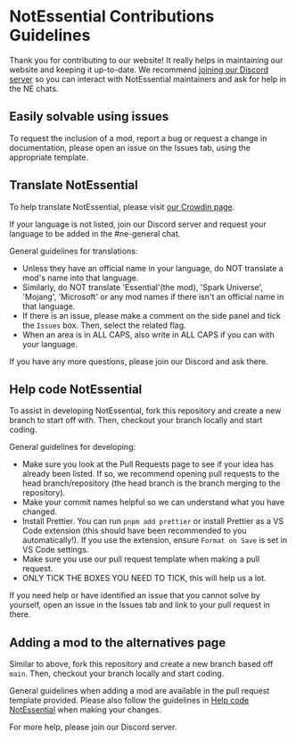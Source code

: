 # NotEssential Contributions Guidelines

Thank you for contributing to our website! It really helps in maintaining our website and keeping it up-to-date.
We recommend [joining our Discord server](https://discord.gg/wncdz7e8jy) so you can interact with NotEssential maintainers and ask for help in the NE chats.

## Easily solvable using issues

To request the inclusion of a mod, report a bug or request a change in documentation, please open an issue on the Issues tab, using the appropriate template.

## Translate NotEssential

To help translate NotEssential, please visit [our Crowdin page](https://crowdin.com/project/notessential).

If your language is not listed, join our Discord server and request your language to be added in the #ne-general chat.

General guidelines for translations:

- Unless they have an official name in your language, do NOT translate a mod's name into that language.
- Similarly, do NOT translate 'Essential'(the mod), 'Spark Universe', 'Mojang', 'Microsoft' or any mod names if there isn't an official name in that language.
- If there is an issue, please make a comment on the side panel and tick the `Issues` box. Then, select the related flag.
- When an area is in ALL CAPS, also write in ALL CAPS if you can with your language.

If you have any more questions, please join our Discord and ask there.

## Help code NotEssential

To assist in developing NotEssential, fork this repository and create a new branch to start off with.
Then, checkout your branch locally and start coding.

General guidelines for developing:

- Make sure you look at the Pull Requests page to see if your idea has already been listed. If so, we recommend opening pull requests to the head branch/repository (the head branch is the branch merging to the repository).
- Make your commit names helpful so we can understand what you have changed.
- Install Prettier. You can run `pnpm add prettier` or install Prettier as a VS Code extension (this should have been recommended to you automatically!). If you use the extension, ensure `Format on Save` is set in VS Code settings.
- Make sure you use our pull request template when making a pull request.
- ONLY TICK THE BOXES YOU NEED TO TICK, this will help us a lot.

If you need help or have identified an issue that you cannot solve by yourself, open an issue in the Issues tab and link to your pull request in there.

## Adding a mod to the alternatives page

Similar to above, fork this repository and create a new branch based off `main`.
Then, checkout your branch locally and start coding.

General guidelines when adding a mod are available in the pull request template provided.
Please also follow the guidelines in [Help code NotEssential](#help-code-notessential) when making your changes.

For more help, please join our Discord server.
